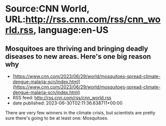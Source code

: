 # Source:CNN World, URL:http://rss.cnn.com/rss/cnn_world.rss, language:en-US

## Mosquitoes are thriving and bringing deadly diseases to new areas. Here's one big reason why
 - [https://www.cnn.com/2023/06/29/world/mosquitoes-spread-climate-dengue-malaria-scn/index.html](https://www.cnn.com/2023/06/29/world/mosquitoes-spread-climate-dengue-malaria-scn/index.html)
 - RSS feed: http://rss.cnn.com/rss/cnn_world.rss
 - date published: 2023-06-30T02:11:36.638711+00:00

There are very few winners in the climate crisis, but scientists are pretty sure there's going to be at least one: Mosquitoes.

